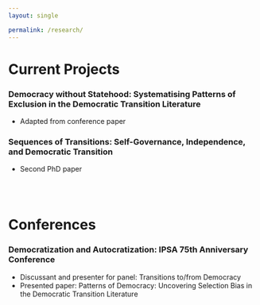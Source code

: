 ```yaml
---
layout: single

permalink: /research/
---
```


# Current Projects
### Democracy without Statehood: Systematising Patterns of Exclusion in the Democratic Transition Literature
-	Adapted from conference paper

### Sequences of Transitions: Self-Governance, Independence, and Democratic Transition
- Second PhD paper

<br><br>

# Conferences
### Democratization and Autocratization: IPSA 75th Anniversary Conference
-	Discussant and presenter for panel: Transitions to/from Democracy
-	Presented paper: Patterns of Democracy: Uncovering Selection Bias in the Democratic Transition Literature
